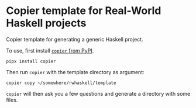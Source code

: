 # Copier template for Real-World Haskell projects

Copier template for generating a generic Haskell project.

To use, first install [`copier` from PyPI](https://pypi.org/project/copier/).

```shell
pipx install copier
```

Then run `copier` with the template directory as argument:

```shell
copier copy ~/somewhere/rwhaskell/template
```

`copier` will then ask you a few questions and generate a directory with some files.

